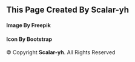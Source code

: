   <!-- =======================================================
  * Page Name: DREAM
  * Author: Kim yun hwan
  * License: https://github.com/scalar-yh
  ======================================================== -->

## This Page Created By Scalar-yh
#### Image By Freepik
#### Icon By Bootstrap

<p class="copyright-text">
    &copy; Copyright <strong>Scalar-yh</strong>. All Rights Reserved
</p>